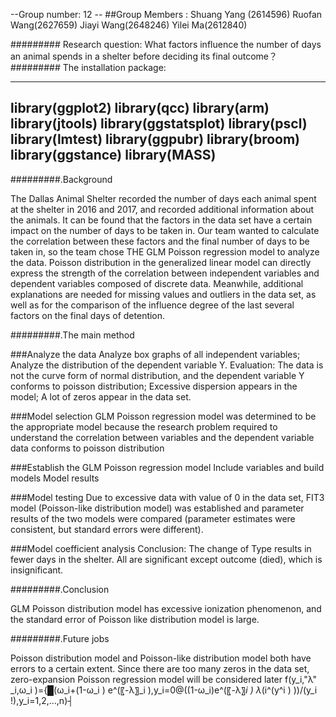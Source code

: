 --Group number: 12 --
##Group Members : Shuang Yang (2614596)  Ruofan Wang(2627659) Jiayi  Wang(2648246) Yilei  Ma(2612840)


######### Research question: What factors influence the number of days an animal spends in a shelter before deciding its final outcome？
######### The installation package:

---------------------------------
library(ggplot2)
library(qcc)
library(arm)
library(jtools)
library(ggstatsplot)
library(pscl)
library(lmtest)
library(ggpubr)
library(broom)
library(ggstance)
library(MASS)
---------------------------------




#########.Background

The Dallas Animal Shelter recorded the number of days each animal spent at the shelter in 2016 and 2017, and recorded additional information about the animals. It can be found that the factors in the data set have a certain impact on the number of days to be taken in. Our team wanted to calculate the correlation between these factors and the final number of days to be taken in, so the team chose THE GLM Poisson regression model to analyze the data. Poisson distribution in the generalized linear model can directly express the strength of the correlation between independent variables and dependent variables composed of discrete data. Meanwhile, additional explanations are needed for missing values and outliers in the data set, as well as for the comparison of the influence degree of the last several factors on the final days of detention.



#########.The main method

###Analyze the data
Analyze box graphs of all independent variables; Analyze the distribution of the dependent variable Y.
Evaluation: The data is not the curve form of normal distribution, and the dependent variable Y conforms to poisson distribution; Excessive dispersion appears in the model; A lot of zeros appear in the data set.

###Model selection
GLM Poisson regression model was determined to be the appropriate model because the research problem required to understand the correlation between variables and the dependent variable data conforms to poisson distribution

###Establish the GLM Poisson regression model
Include variables and build models
Model results

###Model testing
Due to excessive data with value of 0 in the data set, FIT3 model (Poisson-like distribution model) was established and parameter results of the two models were compared (parameter estimates were consistent, but standard errors were different).

###Model coefficient analysis
Conclusion: The change of Type results in fewer days in the shelter. All are significant except outcome (died), which is insignificant.

#########.Conclusion

GLM Poisson distribution model has excessive ionization phenomenon, and the standard error of Poisson like distribution model is large.

#########.Future jobs

Poisson distribution model and Poisson-like distribution model both have errors to a certain extent. Since there are too many zeros in the data set, zero-expansion Poisson regression model will be considered later
f(y_i,"λ" _i,ω_i )={█(ω_i+(1-ω_i ) e^(〖-λ〗_i ),y_i=0@((1-ω_i)e^(〖-λ〗_i ) λ_(i^(y^i ) ))/(y_i !),y_i=1,2,…,n)┤
